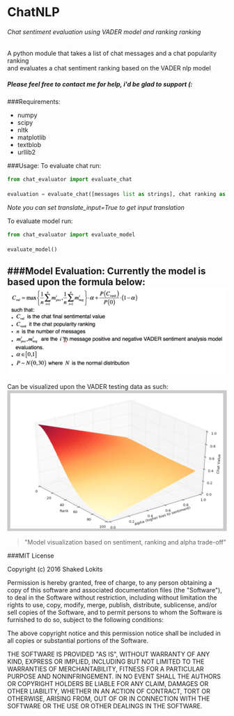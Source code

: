 # ChatNLP
###### Chat sentiment evaluation using VADER model and ranking ranking

A python module that takes a list of chat messages and a chat popularity ranking  
and evaluates a chat sentiment ranking based on the VADER nlp model

##### Please feel free to contact me for help, i'd be glad to support (:

###Requirements:
* numpy
* scipy
* nltk
* matplotlib
* textblob
* urllib2

###Usage:
To evaluate chat run:
```python
from chat_evaluator import evaluate_chat

evaluation = evaluate_chat([messages list as strings], chat ranking as natural number)
```
>
*Note you can set translate_input=True to get input translation*

To evaluate model run:
```python
from chat_evaluator import evaluate_model

evaluate_model()
```

###Model Evaluation:
Currently the model is based upon the formula below:  
![Model Formula](https://raw.githubusercontent.com/shakedlokits/ChatNLP/master/equation.png)
-----------------------------------
Can be visualized upon the VADER testing data as such:  
![Model Visualization](https://raw.githubusercontent.com/shakedlokits/ChatNLP/master/model_evaluation.png)
> "Model visualization based on sentiment, ranking and alpha trade-off"

###MIT License

Copyright (c) 2016 Shaked Lokits

Permission is hereby granted, free of charge, to any person obtaining a copy
of this software and associated documentation files (the "Software"), to deal
in the Software without restriction, including without limitation the rights
to use, copy, modify, merge, publish, distribute, sublicense, and/or sell
copies of the Software, and to permit persons to whom the Software is
furnished to do so, subject to the following conditions:

The above copyright notice and this permission notice shall be included in all
copies or substantial portions of the Software.

THE SOFTWARE IS PROVIDED "AS IS", WITHOUT WARRANTY OF ANY KIND, EXPRESS OR
IMPLIED, INCLUDING BUT NOT LIMITED TO THE WARRANTIES OF MERCHANTABILITY,
FITNESS FOR A PARTICULAR PURPOSE AND NONINFRINGEMENT. IN NO EVENT SHALL THE
AUTHORS OR COPYRIGHT HOLDERS BE LIABLE FOR ANY CLAIM, DAMAGES OR OTHER
LIABILITY, WHETHER IN AN ACTION OF CONTRACT, TORT OR OTHERWISE, ARISING FROM,
OUT OF OR IN CONNECTION WITH THE SOFTWARE OR THE USE OR OTHER DEALINGS IN THE
SOFTWARE.
